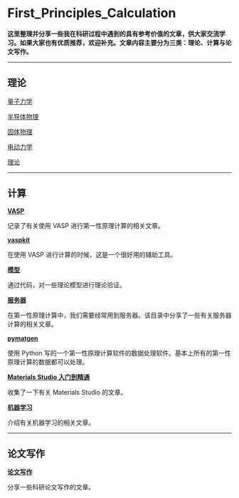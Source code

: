 # First_Principles_Calculation

**这里整理并分享一些我在科研过程中遇到的具有参考价值的文章，供大家交流学习。如果大家也有优质推荐，欢迎补充。文章内容主要分为三类：理论、计算与论文写作。**

---

## 理论

[量子力学](量子力学.md)

[半导体物理](半导体物理.md)

[固体物理](固体物理.md)

[电动力学](电动力学.md)

[理论](理论.md)

---

## 计算

**[VASP](VASP.md)**

记录了有关使用 VASP 进行第一性原理计算的相关文章。

**[vaspkit](vaspkit.md)**

在使用 VASP 进行计算的时候，这是一个很好用的辅助工具。

**[模型](模型.md)**

通过代码，对一些理论模型进行理论验证。

**[服务器](服务器.md)**

在第一性原理计算中，我们需要经常用到服务器。该目录中分享了一些有关服务器计算的相关文章。

**[pymatgen](pymatgen.md)**

使用 Python 写的一个第一性原理计算软件的数据处理软件。基本上所有的第一性原理计算的数据都可以处理。

**[Materials Studio 入门到精通](Materials_Studio.md)**

收集了一下有关 Materials Studio 的文章。

**[机器学习](机器学习.md)**

介绍有关机器学习的相关文章。

---

## 论文写作

**[论文写作](论文写作.md)**

分享一些科研论文写作的文章。



